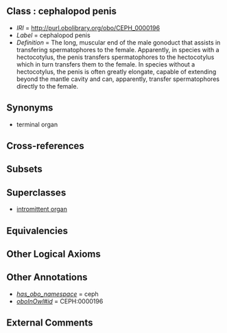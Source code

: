 
## Class : cephalopod penis

 * *IRI* = http://purl.obolibrary.org/obo/CEPH_0000196
 * *Label* = cephalopod penis
 * *Definition* = The long, muscular end of the male gonoduct that assists in transfering spermatophores to the female. Apparently, in species with a hectocotylus, the penis transfers spermatophores to the hectocotylus which in turn transfers them to the female. In species without a hectocotylus, the penis is often greatly elongate, capable of extending beyond the mantle cavity and can, apparently, transfer spermatophores directly to the female.

## Synonyms

 * terminal organ

## Cross-references


## Subsets


## Superclasses

 * [intromittent organ](../../UBERON/11/UBERON_0008811.md)

## Equivalencies


## Other Logical Axioms


## Other Annotations

 * *[has_obo_namespace](../../ce/oboInOwl#hasOBONamespace.md)* = ceph
 * *[oboInOwl#id](../../id/oboInOwl#id.md)* = CEPH:0000196

## External Comments

